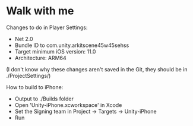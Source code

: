 # Walk with me

Changes to do in Player Settings:
 - Net 2.0
 - Bundle ID to com.unity.arkitscene45w45sehss
 - Target minimum iOS version: 11.0
 - Architecture: ARM64

(I don't know why these changes aren't saved in the Git, they should be in ./ProjectSettings/)


How to build to iPhone:
 - Output to ./Builds folder
 - Open 'Unity-iPhone.xcworkspace' in Xcode
 - Set the Signing team in Project -> Targets -> Unity-iPhone
 - Run
